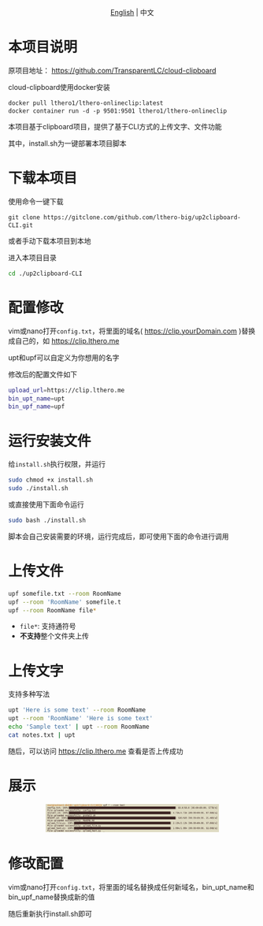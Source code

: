 <p align="center"><a href="./README_en.md">English</a> | 中文</p>

# 本项目说明

原项目地址： https://github.com/TransparentLC/cloud-clipboard

cloud-clipboard使用docker安装
```
docker pull lthero1/lthero-onlineclip:latest
docker container run -d -p 9501:9501 lthero1/lthero-onlineclip
```

本项目基于clipboard项目，提供了基于CLI方式的上传文字、文件功能

其中，install.sh为一键部署本项目脚本


# 下载本项目

使用命令一键下载
```
git clone https://gitclone.com/github.com/lthero-big/up2clipboard-CLI.git 
```
或者手动下载本项目到本地


进入本项目目录
```sh
cd ./up2clipboard-CLI
```

# 配置修改
vim或nano打开`config.txt`，将里面的域名( https://clip.yourDomain.com )替换成自己的，如 https://clip.lthero.me

upt和upf可以自定义为你想用的名字

修改后的配置文件如下
```sh
upload_url=https://clip.lthero.me
bin_upt_name=upt
bin_upf_name=upf
```

# 运行安装文件
给`install.sh`执行权限，并运行
```sh
sudo chmod +x install.sh
sudo ./install.sh
```
或直接使用下面命令运行
```sh
sudo bash ./install.sh
```

脚本会自己安装需要的环境，运行完成后，即可使用下面的命令进行调用

# 上传文件

```sh
upf somefile.txt --room RoomName
upf --room 'RoomName' somefile.t
upf --room RoomName file*
```

* `file*`: 支持通符号
* **不支持**整个文件夹上传

# 上传文字

支持多种写法

```sh
upt 'Here is some text' --room RoomName
upt --room 'RoomName' 'Here is some text'
echo 'Sample text' | upt --room RoomName
cat notes.txt | upt
```

随后，可以访问 https://clip.lthero.me 查看是否上传成功

# 展示
<p align="center"><img src="./Showcase.png" style="width: 70%; height: auto;"></p>

# 修改配置
vim或nano打开`config.txt`，将里面的域名替换成任何新域名，bin_upt_name和bin_upf_name替换成新的值

随后重新执行install.sh即可


